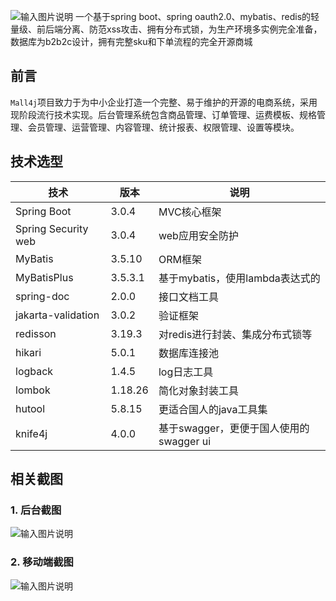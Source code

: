 ![输入图片说明](https://images.gitee.com/uploads/images/2019/0711/174845_6db7724e_5094767.png "屏幕截图.png")
一个基于spring boot、spring oauth2.0、mybatis、redis的轻量级、前后端分离、防范xss攻击、拥有分布式锁，为生产环境多实例完全准备，数据库为b2b2c设计，拥有完整sku和下单流程的完全开源商城


## 前言

`Mall4j`项目致力于为中小企业打造一个完整、易于维护的开源的电商系统，采用现阶段流行技术实现。后台管理系统包含商品管理、订单管理、运费模板、规格管理、会员管理、运营管理、内容管理、统计报表、权限管理、设置等模块。


## 技术选型

| 技术                  | 版本      | 说明                           |
|---------------------|---------|------------------------------|
| Spring Boot         | 3.0.4   | MVC核心框架                      |
| Spring Security web | 3.0.4   | web应用安全防护                    |
| MyBatis             | 3.5.10  | ORM框架                        |
| MyBatisPlus         | 3.5.3.1 | 基于mybatis，使用lambda表达式的       |
| spring-doc          | 2.0.0   | 接口文档工具                       |
| jakarta-validation  | 3.0.2   | 验证框架                         |
| redisson            | 3.19.3  | 对redis进行封装、集成分布式锁等           |
| hikari              | 5.0.1   | 数据库连接池                       |
| logback             | 1.4.5   | log日志工具                      |
| lombok              | 1.18.26 | 简化对象封装工具                     |
| hutool              | 5.8.15  | 更适合国人的java工具集                |
| knife4j             | 4.0.0   | 基于swagger，更便于国人使用的swagger ui |






## 相关截图


 

### 1. 后台截图
![输入图片说明](https://images.gitee.com/uploads/images/2021/1110/143738_88a8a1e6_5094767.gif "后台.gif")




### 2. 移动端截图

![输入图片说明](https://images.gitee.com/uploads/images/2021/1110/145209_2ec1ad04_5094767.png "开源移动端截图.png")




